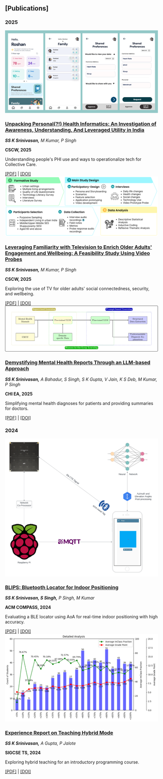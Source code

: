 ## [Publications]

### 2025
<div class="publication">
    <img src="/assets/images/pubs/Sample_Prototype.png" alt="Collective Care Sample Prototype">
    <div class="publication-content">
        <h3><a href="https://doi.org/10.48550/arXiv.2509.01231">Unpacking Personal(?!) Health Informatics: An Investigation of Awareness, Understanding, And Leveraged Utility in India</a></h3>
        <p><i><b>SS K Srinivasan,</b> M Kumar, P Singh</i></p>
        <p><b>CSCW, 2025</b></p>
        <p>Understanding people's PHI use and ways to operationalize tech for Collective Care.</p>
        <div class="publication-links">
            <a href="https://arxiv.org/pdf/2509.01231">[PDF]</a> | 
            <a href="https://doi.org/10.48550/arXiv.2509.01231">[DOI]</a>
        </div>
    </div>
</div>

<div class="publication">
    <img src="/assets/images/pubs/workflow_v2.png" alt="TIES">
    <div class="publication-content">
        <h3><a href="https://shyamsastha.github.io/">Leveraging Familiarity with Television to Enrich Older Adults' Engagement and Wellbeing: A Feasibility Study Using Video Probes</a></h3>
        <p><i><b>SS K Srinivasan,</b> M Kumar, P Singh</i></p>
        <p><b>CSCW, 2025</b></p>
        <p>Exploring the use of TV for older adults' social connectedness, security, and wellbeing.</p>
        <div class="publication-links">
            <a href="https://shyamsastha.github.io/">[PDF]</a> | 
            <a href="https://doi.org/10.1145/3757624">[DOI]</a>
        </div>
    </div>
</div>

<div class="publication">
    <img src="/assets/images/pubs/Design_Architecture.png" alt="Mental Health LLM">
    <div class="publication-content">
        <h3><a href="https://dl.acm.org/doi/pdf/10.1145/3706599.3720208">Demystifying Mental Health Reports Through an LLM-based Approach</a></h3>
        <p><i><b>SS K Srinivasan,</b> A Bahadur, S Singh, S K Gupta, V Jain, K S Deb, M Kumar, P Singh</i></p>
        <p><b>CHI EA, 2025</b></p>
        <p>Simplifying mental health diagnoses for patients and providing summaries for doctors.</p>
        <div class="publication-links">
            <a href="https://dl.acm.org/doi/pdf/10.1145/3706599.3720208">[PDF]</a> | 
            <a href="https://doi.org/10.1145/3706599.3720208">[DOI]</a>
        </div>
    </div>
</div>

### 2024  
<div class="publication">
    <img src="/assets/images/pubs/workflow_diagram.png" alt="BLIPS Bluetooth Locator">
    <div class="publication-content">
        <h3><a href="https://dl.acm.org/doi/pdf/10.1145/3674829.3675057">BLIPS: Bluetooth Locator for Indoor Positioning</a></h3>
        <p><i><b>SS K Srinivasan, S Singh,</b> P Singh, M Kumar</i></p>
        <p><b>ACM COMPASS, 2024</b></p>
        <p>Evaluating a BLE locator using AoA for real-time indoor positioning with high accuracy.</p>
        <div class="publication-links">
            <a href="https://dl.acm.org/doi/pdf/10.1145/3674829.3675057">[PDF]</a> | 
            <a href="https://doi.org/10.1145/3674829.3675057">[DOI]</a>
        </div>
    </div>
</div>

<div class="publication">
    <img src="/assets/images/pubs/Attendance_analysis_granular.png" alt="Hybrid Teaching Report">
    <div class="publication-content">
        <h3><a href="https://dl.acm.org/doi/pdf/10.1145/3626253.3635486">Experience Report on Teaching Hybrid Mode</a></h3>
        <p><i><b>SS K Srinivasan,</b> A Gupta, P Jalote</i></p>
        <p><b>SIGCSE TS, 2024</b></p>
        <p>Exploring hybrid teaching for an introductory programming course.</p>
        <div class="publication-links">
            <a href="https://dl.acm.org/doi/pdf/10.1145/3626253.3635486">[PDF]</a> | 
            <a href="https://doi.org/10.1145/3626253.3635486">[DOI]</a>
        </div>
    </div>
</div>
